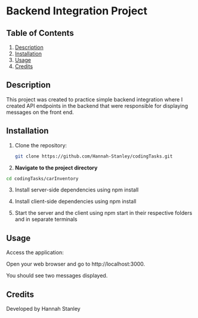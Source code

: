 # Backend Integration Project

## Table of Contents 
1. [Description](#description)
2. [Installation](#installation)
3. [Usage](#usage)
4. [Credits](#credits)

## Description 
This project was created to practice simple backend integration where I created API endpoints in the backend that were responsible for displaying messages on the front end. 

## Installation
1. Clone the repository:
   ```bash
   git clone https://github.com/Hannah-Stanley/codingTasks.git

2. **Navigate to the project directory**
```bash
cd codingTasks/carInventory
```

3. Install server-side dependencies using npm install

4. Install client-side dependencies using npm install 

5. Start the server and the client using npm start in their respective folders and in separate terminals 

## Usage 
Access the application:

Open your web browser and go to http://localhost:3000.

You should see two messages displayed.

## Credits 
Developed by Hannah Stanley 
